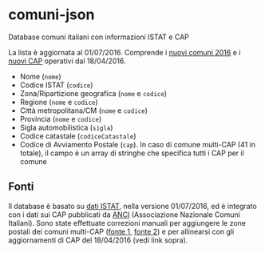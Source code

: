 # comuni-json
Database comuni italiani con informazioni ISTAT e CAP

La lista è aggiornata al 01/07/2016. Comprende i [nuovi comuni 2016](http://www.tuttitalia.it/variazioni-amministrative/nuovi-comuni-2016/) e i [nuovi CAP](http://www.poste.it/risorse/postali/pdf/cap-aggiornamento-2016.pdf) operativi dal 18/04/2016.

* Nome (`nome`)
* Codice ISTAT (`codice`)
* Zona/Ripartizione geografica (`nome` e `codice`)
* Regione (`nome` e `codice`)
* Città metropolitana/CM (`nome` e `codice`)
* Provincia (`nome` e `codice`)
* Sigla automobilistica (`sigla`)
* Codice catastale (`codiceCatastale`)
* Codice di Avviamento Postale (`cap`). In caso di comune multi-CAP (41 in totale), il campo è un array di stringhe che specifica tutti i CAP per il comune

## Fonti

Il database è basato su [dati ISTAT](http://www.istat.it/it/archivio/6789), nella versione 01/07/2016, ed è integrato con i dati sui CAP pubblicati da [ANCI](http://www.anci.it/) (Associazione Nazionale Comuni Italiani). Sono state effettuate correzioni manuali per aggiungere le zone postali dei comuni multi-CAP ([fonte 1](http://www.nonsolocap.it/docs/codice-di-avviamento-postale/), [fonte 2](http://www.comuni-italiani.it/cap/multicap.html)) e per allinearsi con gli aggiornamenti di CAP del 18/04/2016 (vedi link sopra).
